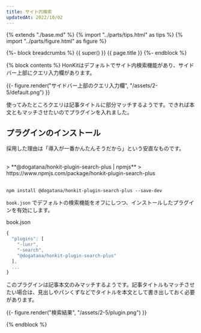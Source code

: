 ```yaml
---
title: サイト内検索
updatedAt: 2022/10/02
---
```


{% extends "./base.md" %}
{% import "../parts/tips.html" as tips %}
{% import "../parts/figure.html" as figure %}

{%- block breadcrumbs %}
  {{ super() }}
  <span>{{ page.title }}</span>
{%- endblock %}

{% block contents %}
HonKitはデフォルトでサイト内検索機能があり、サイドバー上部にクエリ入力欄があります。
<br>

{{- figure.render("サイドバー上部のクエリ入力欄", "/assets/2-5/default.png") }}

使ってみたところクエリは記事タイトルに部分マッチするようです。できれば本文ともマッチさせたいのでプラグインを入れました。

## プラグインのインストール

採用した理由は「導入が一番かんたんそうだから」という安直なものです。

<br>
> **@dogatana/honkit-plugin-search-plus | npmjs**  
> https://www.npmjs.com/package/honkit-plugin-search-plus
<br>
<br>

```shell
npm install @dogatana/honkit-plugin-search-plus --save-dev
```

`book.json` でデフォルトの検索機能をオフにしつつ、インストールしたプラグインを有効にします。

<div class="code-title">book.json</div>

```js
{
  "plugins": [
    "-lunr",
    "-search",
    "@dogatana/honkit-plugin-search-plus"
  ],
  ...
}
```

このプラグインは記事本文のみマッチするようです。記事タイトルもマッチさせたい場合は、見出しやパンくずなどでタイトルを本文として書き出しておく必要があります。

{{- figure.render("検索結果", "/assets/2-5/plugin.png") }}

{% endblock %}

